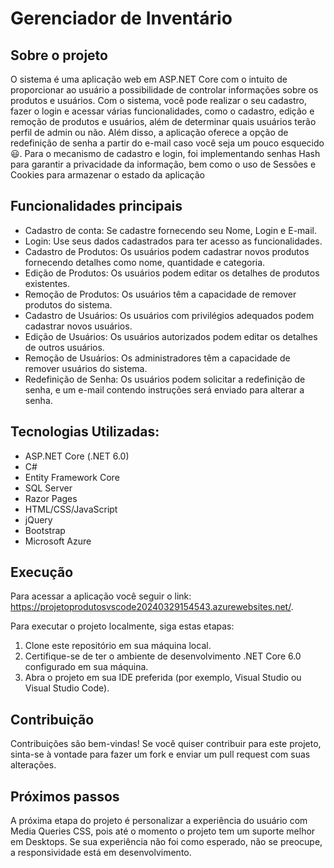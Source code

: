 # Gerenciador de Inventário 

## Sobre o projeto

O sistema é uma aplicação web em ASP.NET Core com o intuito de proporcionar ao usuário a possibilidade de controlar informações sobre os produtos e usuários. Com o sistema, você pode realizar o seu cadastro, fazer o login e acessar várias funcionalidades, como o cadastro, edição e remoção de produtos e usuários, além de determinar quais usuários terão perfil de admin ou não. Além disso, a aplicação oferece a opção de redefinição de senha a partir do e-mail caso você seja um pouco esquecido 😃. Para o mecanismo de cadastro e login, foi implementando senhas Hash para garantir a privacidade da informação, bem como o uso de Sessões e Cookies para armazenar o estado da aplicação
## Funcionalidades principais

- Cadastro de conta: Se cadastre fornecendo seu Nome, Login e E-mail.
- Login: Use seus dados cadastrados para ter acesso as funcionalidades.
- Cadastro de Produtos: Os usuários podem cadastrar novos produtos fornecendo detalhes como nome, quantidade e categoria.
- Edição de Produtos: Os usuários podem editar os detalhes de produtos existentes.
- Remoção de Produtos: Os usuários têm a capacidade de remover produtos do sistema.
- Cadastro de Usuários: Os usuários com privilégios adequados podem cadastrar novos usuários.
- Edição de Usuários: Os usuários autorizados podem editar os detalhes de outros usuários.
- Remoção de Usuários: Os administradores têm a capacidade de remover usuários do sistema.
- Redefinição de Senha: Os usuários podem solicitar a redefinição de senha, e um e-mail contendo instruções será enviado para alterar a senha.

## Tecnologias Utilizadas:

- ASP.NET Core (.NET 6.0)
- C#
- Entity Framework Core
- SQL Server
- Razor Pages
- HTML/CSS/JavaScript
- jQuery
- Bootstrap
- Microsoft Azure

## Execução

Para acessar a aplicação você seguir o link: https://projetoprodutosvscode20240329154543.azurewebsites.net/. 

Para executar o projeto localmente, siga estas etapas:

1. Clone este repositório em sua máquina local.
2. Certifique-se de ter o ambiente de desenvolvimento .NET Core 6.0 configurado em sua máquina.
3. Abra o projeto em sua IDE preferida (por exemplo, Visual Studio ou Visual Studio Code).

## Contribuição
Contribuições são bem-vindas! Se você quiser contribuir para este projeto, sinta-se à vontade para fazer um fork e enviar um pull request com suas alterações.

## Próximos passos

A próxima etapa do projeto é personalizar a experiência do usuário com Media Queries CSS, pois até o momento o projeto tem um suporte melhor em Desktops. Se sua experiência não foi como esperado, não se preocupe, a responsividade está em desenvolvimento.  



